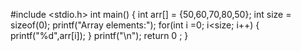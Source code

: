 #include <stdio.h>
int main()
{
    int arr[] = {50,60,70,80,50};
    int size = sizeof(0);
    printf("Array elements:");
    for(int i =0; i<size; i++)
    {
        printf("%d",arr[i]);
    }
    printf("\n");
    return 0 ;
}

